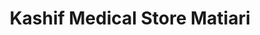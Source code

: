 ---
title: "Kashif Medical Store Matiari"
url: /matiari/kashif-medical-store-matiari/
shop: Allgemein
---